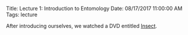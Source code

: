 Title: Lecture 1: Introduction to Entomology
Date: 08/17/2017 11:00:00 AM
Tags: lecture

After introducing ourselves, we watched a DVD entitled [Insect](https://www.rainbowresource.com/proddtl.php?id=003598&subject=Science/11&category=Eyewitness+Science+DVDs+%2F+Videos/2920).
